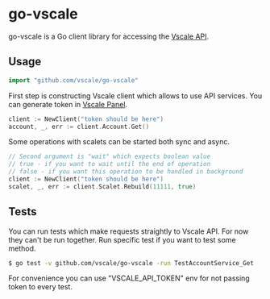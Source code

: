 # go-vscale

go-vscale is a Go client library for accessing the [Vscale API](https://developers.vscale.io/documentation/api/v1/).

## Usage

```go
import "github.com/vscale/go-vscale"
```

First step is constructing Vscale client which allows to use API services.
You can generate token in [Vscale Panel](https://vscale.io/panel/settings/tokens/).

```go
client := NewClient("token should be here")
account, _, err := client.Account.Get()
```

Some operations with scalets can be started both sync and async.

```go
// Second argument is "wait" which expects boolean value
// true - if you want to wait until the end of operation
// false - if you want this operation to be handled in background
client := NewClient("token should be here")
scalet, _, err := client.Scalet.Rebuild(11111, true)
```

## Tests

You can run tests which make requests straightly to Vscale API.
For now they can't be run together. Run specific test if you want to test some method.

```bash
$ go test -v github.com/vscale/go-vscale -run TestAccountService_Get
```

For convenience you can use "VSCALE_API_TOKEN" env for not passing token to every test.
